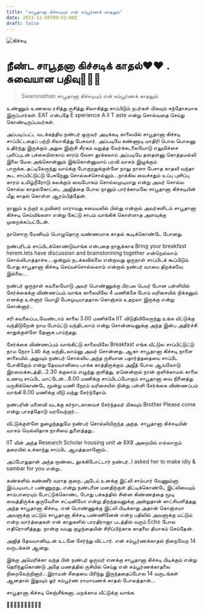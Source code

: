 ```yaml
---
title: "சாபூதானா கிச்சடியும் என் சம்பூர்ணக் காதலும்"
date: 2023-12-05T09:52:00Z
draft: false
---
```

![கிச்சடி](/post_45.jpg)
# நீண்ட சாபூதனா கிச்சடிக் காதல்❤️❤️ . சுவையான பதிவு👏👏👏
>Swaminathan
சாபூதானா கிச்சடியும் என் சம்பூர்ணக் காதலும்

உண்ணும் உணவை ரசித்து ருசித்து சிலாகித்து சாப்பிடும் நபர்கள் மிகவும் சந்தோசமாக இருப்பார்கள். EAT என்பதே E xperience A ll T aste என்று சொல்வதை செய்து கொண்டிருப்பவர்கள்.

அப்படிப்பட்ட வடக்கத்திய நண்பர் ஒருவர் அடிக்கடி காலையில் சாபூதானா கிச்சடி சாப்பிட்டதைப் பற்றி சிலாகித்து பேசுவார். 
அப்படியே கண்ணாடி மாதிரி பொல பொலனு உதிர்ந்து இருக்கும் அதுல இஞ்சி சீரகம் வறுத்த வேர்க்கடலையோடு எலுமிச்சை புளிப்புடன் பச்சைமிளகாய் காரம் லேசா தூக்கலாய் அப்படியே தளதளனு கொத்தமல்லி இலை மேல அங்கொன்னும் இங்கொன்னுமாய் பரவி வாசம் இழுக்கும் பாருங்க..தட்டிலேருந்து வாய்க்கு போகுறதுக்குள்ளே நாலு நாளா பேசாத காதலி வந்தா கூட சாப்பிட்டுட்டு பேசுறேனு சொல்லச்சொல்லும்...நாக்கில வைச்சதும் உப்பு புளிப்பு காரம் உமிழ்நீரோடு கலக்கும் வைபோகம் சொல்லமுடியாது என்று அவர் சொல்ல சொல்ல காதல்கோட்டை அஜித்தை போல நானும் பார்க்காமலே சாபூதானா கிச்சடியின் மீது காதல் கொள்ள ஆரம்பித்தேன்.

நானும் உற்றார் உறவினர் யாராவது சமையலில் பிஸ்து என்றால் அவர்களிடம் சாபூதானா கிச்சடி செய்வீங்களா என்று கேட்டு சாபம் வாங்கிக் கொள்ளாத அளவுக்கு முறைக்கப்பட்டேன்.

நாளொரு மேனியும் பொழுதொரு வண்ணமாக காதல் கூடிக்கொண்டே போனது.

நண்பரிடம் சாப்பிடக்கொண்டுவாங்க என்பதை நாசூக்காக Bring your breakfast herem.lets have discussion and brainstorming together என்றெல்லாம் சொல்லிபாத்தாச்சு....ஒன்றும் நடக்கவில்லை என்றாவது ஒருநாள் சாப்பிடக் கூப்பிடும் போது  சாபூதானா கிச்சடி செய்யச்சொல்லலாம் என்றால் நண்பர் வாயை திறக்கவே இல்லை...

நண்பர் ஒருநாள் கவலையோடு அவர் பொண்ணுக்கு பிரபல பெயர் போன பள்ளியில் சேர்க்கைக்கு விண்ணப்பம் வாங்க காலையிலே 4 மணிக்கே போய் வரிசையில் நிக்கனும் எனக்கு உள்ளுர் மொழி பேசமுடியாததால கொஞ்சம் உதறலா இருக்கு என்று சொன்னார்..

சரி கவலைப்படவேண்டாம் காலை 3.00 மணிக்கே IIT விடுதியிலேருந்து உங்க வீட்டுக்கு வந்திடுறேன் நாம போய்ட்டு வந்திடலாம் என்று சொன்னவனுக்கு அந்த இன்ப அதிர்ச்சி காதுக்குள்ளே தேனாக பாய்ந்தது. 

சேர்க்கை விண்ணப்பம் வாங்கிட்டு காலையிலே Breakfast எங்க வீட்டுல சாப்பிட்டுட்டு நாம நேரா Lab க்கு வந்திடலாம்னு அவர் சொன்னது..ஆகா சாபூதானா கிச்சடி நாளை காலையில் அதுவும் நண்பர் சொல்லிய அந்த ருசியான பதார்த்ததையை சாப்பிட போகிறோம் என்று தேவயானியை  பாக்க காத்திருக்கும் அஜீத் போல ஆவலோடு இரவைக்கடத்தி...2.30 க்குலாம் எழுந்து குளித்து, ஏனென்றால் நான் குளிக்காமல் காலை உணவு சாப்பிட மாட்டேன்...8.00 மணிக்கு சாப்பிடப்போகும் சாபூதானா வை நினைத்து மருகிக்கொண்டே மூன்று மணி நேரம் வரிசையில் நின்று பள்ளி சேர்க்கை விண்ணப்பம் வாங்கி 8.00 மணிக்கு வீடு வந்து சேர்ந்தோம். 

நண்பரின் மனைவி வடக்கு கர்நாடகாவைச் சேர்ந்தவர் மிகவும் Brother Please come என்று பாசத்தோடு வரவேற்றார்...

வீட்டுக்குள்ளே நுழைந்ததுமே நண்பர் சொல்லியிருந்த அந்த. சாபூதானா கிச்சடியின் வாசம் மெல்லிதாக நாசியை துளைத்தது..

IIT யின் அந்த Research Scholar housing unit ன் 8X8 அறையில்  எல்லாரும் தரையில் உக்காந்து சாப்பிட ஆயத்தமானோம்..

அப்போதுதான் அந்த குண்டை தூக்கிபோட்டார் நண்பர்..I asked her to make idly & sambar for you என்று..

கண்களில் கண்ணீர் வராத குறை..அடேய் உனக்கு இட்லி சாம்பார் வேணும்னா இப்படியாடா பண்ணுறது..என்று நண்பனை  மனதிற்குள் திட்டிக்கொண்டே இட்லியையும் சாம்பாரையும் போட்டுக்கொண்ட போது பக்கத்தில் சின்ன கிண்ணத்தை மூடி வைத்திருக்க ஒருவேளை சட்டினியோ என்று திறந்தவனுக்கு அன்றுதான் காட்சியளித்தது அந்த சாபூதானா கிச்சடி. 
என் பொண்ணுக்கு இட்லி பிடிக்காது அதான் கொஞ்சமா அவளுக்கு மட்டும் சாபூதானா கிச்சடி பண்ணினேன் என்ற பதிலில் அவளுக்கு மட்டும் என்ற வார்த்தைகள் என் காதுகளில் பாரதிராஜா படத்தில் வரும் Echo போல எதிரொளித்தது.
நான்கு வயது குழந்தையின் சிரிப்பிற்காக காதலை தியாகம் செய்தேன்.

அஜித் தேவயானியுடன் உடனே சேர்ந்து விட்டார். என் சம்பூர்ணக்காதல் நிறைவேற 14 வருடங்கள் ஆனது.

இங்கு அமெரிக்கா வந்த பின் நண்பர் ஒருவர் எனக்கு சாபூதானா கிச்சடி பிடிக்கும் என்று  தெரிந்துகொண்டு அதே மணத்தில் ருசியில்  செய்து என் சம்பூர்ணக்காதலை நிறைவேற்றினார்...இராமன் சீதையை பிரிந்து இருந்ததைப்போல 14 வருடங்கள் ஆனதால் இதுவும் ஓர் சம்பூர்ண ராமாயணக் காதல் போலத்தான்...

சாபூதானா கிச்சடி செஞ்சீங்கனா..மறக்காம வீட்டுக்கு வாங்க.

🙏🏼🙏🏼🙏🏼🙏🏼🙏🏼
